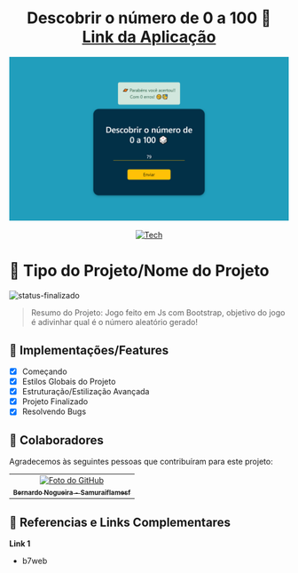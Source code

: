 <div align="center">
  
# Descobrir o número de 0 a 100 🎲 <a href="https://descobrirnumerojs.netlify.app/">Link da Aplicação</a>

</div>

![Video-Aplicação](<https://github.com/Samuraiflamesf/DescobrirNumero_JS/blob/main/bootstrap/descobrirnumerojs.netlify.app_(Nest%20Hub).png?raw=true>)

<div align="center">
  
[![Tech](https://skillicons.dev/icons?i=bootstrap,js)](https://skillicons.dev)

</div>

# 📄 Tipo do Projeto/Nome do Projeto

![status-finalizado](https://user-images.githubusercontent.com/62897976/185768561-589083e1-f18f-480b-9709-0ca24acf9c6d.svg)

> Resumo do Projeto: Jogo feito em Js com Bootstrap, objetivo do jogo é adivinhar qual é o número aleatório gerado!

## 🎯 Implementações/Features

- [x] Começando
- [x] Estilos Globais do Projeto
- [x] Estruturação/Estilização Avançada
- [x] Projeto Finalizado
- [x] Resolvendo Bugs

## 🤝 Colaboradores

Agradecemos às seguintes pessoas que contribuíram para este projeto:

<table>
  <tr>
    <td align="center">
      <a href="https://github.com/Samuraiflamesf">
        <img src="https://avatars.githubusercontent.com/u/62897976?s=400&u=afa8e717adda64a162c125cbbbcdfa187b86348a&v=4" width="160px;" alt="Foto do GitHub"/><br>
          <sub>
          <b>
          Bernardo Nogueira - Samuraiflamesf
          </b>
        </sub>
      </a>
    </td>
  </tr>
</table>

## 📕 Referencias e Links Complementares

**Link 1**

- b7web
